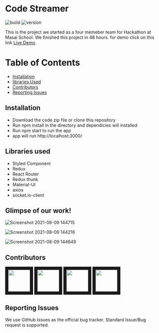 # Code Streamer


![build](https://img.shields.io/travis/USER/REPO.svg) ![version](https://img.shields.io/badge/version-1.0.0-blue.svg)  
<!--- ![Product Presentation Image](public/cover.png) --> 
This is the project we started as a four memeber team for Hackathon at Masai School. We finished this project in 48 hours. for demo click on this link [Live Demo](https://drive.google.com/file/d/1yKDazV9ppiVSxfJbsU2xHFRqyVR-PB6M/view?usp=sharing).
# Table of Contents

* [Installation](#installation)
* [libraries Used](#libraries-used)
* [Contributors](#contributors)
* [Reporting Issues](#reporting-issues)


## Installation

* Download the code zip file or clone this repository
* Run npm install in the directory and dependicies will installed
* Run npm start to run the app
* app will run http://localhost:3000/

## Libraries used

* Styled Component
* Redux
* React Router
* Redux thunk
* Material-UI
* axios
* socket.io-client

## Glimpse of our work!
![Screenshot 2021-08-09 144715](https://user-images.githubusercontent.com/77038659/128685027-e895a3a7-78ab-487d-abb4-3c5d234d1772.png)




![Screenshot 2021-08-09 144216](https://user-images.githubusercontent.com/77038659/128685081-ca7f98b9-3307-4d74-be99-acdcec4477a2.png)




![Screenshot 2021-08-09 144649](https://user-images.githubusercontent.com/77038659/128685090-ad1cf25b-38e2-4f42-9ecf-39b7ab61c2b0.png)




## Contributors

<a href="../../../../ssunilkkumar" target="_blank"><img src="https://avatars.githubusercontent.com/u/77038681?v=4"  width="70" height="70" border="10" /></a> 
<a href="../../../../surya-sd" target="_blank"><img src="https://avatars.githubusercontent.com/u/77038659?v=4"  width="70" height="70" border="10" /></a>
<a href="../../../../pujarianil4" target="_blank"><img src="https://avatars.githubusercontent.com/u/77036516?v=4"  width="70" height="70" border="10" /></a> 
<a href="../../../../kamalgupta97" target="_blank"><img src="https://avatars.githubusercontent.com/u/63225641?v=4"  width="70" height="70" border="10" /></a>

## Reporting Issues

We use GitHub Issues as the official bug tracker. Standard Issue/Bug request is supported.
